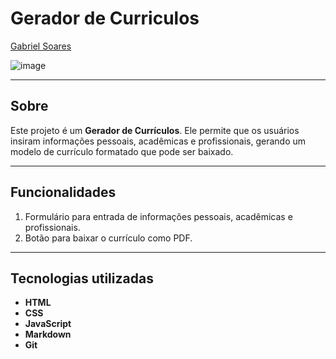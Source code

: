 # Gerador de Curriculos

[Gabriel Soares](https://www.linkedin.com/in/gabriel-soares-3098782b0/)

![image](https://github.com/user-attachments/assets/dd8f2513-119e-494c-b98a-5a374a70ca20)

---

## Sobre
Este projeto é um **Gerador de Currículos**. Ele permite que os usuários insiram informações pessoais, acadêmicas e profissionais, gerando um modelo de currículo formatado que pode ser baixado.

---

## Funcionalidades
1. Formulário para entrada de informações pessoais, acadêmicas e profissionais.
2. Botão para baixar o currículo como PDF.

---

## Tecnologias utilizadas
- **HTML**
- **CSS**
- **JavaScript**
- **Markdown**
- **Git**
